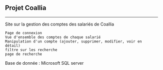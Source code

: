 ## Projet Coallia
***
Site sur la gestion des comptes des salariés de Coallia 
```
Page de connexion
Vue d'ensemble des comptes de chaque salarié
Manipulation d'un compte (ajouter, supprimer, modifier, voir en détail)
filtre sur les recherche
page de recherche 

```
Base de donnée : Microsoft SQL server
